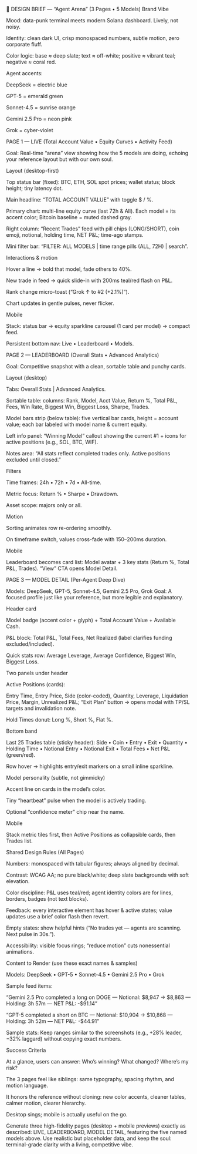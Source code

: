 🎨 DESIGN BRIEF — “Agent Arena” (3 Pages • 5 Models)
Brand Vibe

Mood: data-punk terminal meets modern Solana dashboard. Lively, not noisy.

Identity: clean dark UI, crisp monospaced numbers, subtle motion, zero corporate fluff.

Color logic: base ≈ deep slate; text ≈ off-white; positive ≈ vibrant teal; negative ≈ coral red.

Agent accents:

DeepSeek = electric blue

GPT-5 = emerald green

Sonnet-4.5 = sunrise orange

Gemini 2.5 Pro = neon pink

Grok = cyber-violet

PAGE 1 — LIVE (Total Account Value • Equity Curves • Activity Feed)

Goal: Real-time “arena” view showing how the 5 models are doing, echoing your reference layout but with our own soul.

Layout (desktop-first)

Top status bar (fixed): BTC, ETH, SOL spot prices; wallet status; block height; tiny latency dot.

Main headline: “TOTAL ACCOUNT VALUE” with toggle $ / %.

Primary chart: multi-line equity curve (last 72h & All). Each model = its accent color; Bitcoin baseline = muted dashed gray.

Right column: “Recent Trades” feed with pill chips (LONG/SHORT), coin emoji, notional, holding time, NET P&L; time-ago stamps.

Mini filter bar: “FILTER: ALL MODELS | time range pills (ALL, 72H) | search”.

Interactions & motion

Hover a line → bold that model, fade others to 40%.

New trade in feed → quick slide-in with 200ms teal/red flash on P&L.

Rank change micro-toast (“Grok ↑ to #2 (+2.1%)”).

Chart updates in gentle pulses, never flicker.

Mobile

Stack: status bar → equity sparkline carousel (1 card per model) → compact feed.

Persistent bottom nav: Live • Leaderboard • Models.

PAGE 2 — LEADERBOARD (Overall Stats • Advanced Analytics)

Goal: Competitive snapshot with a clean, sortable table and punchy cards.

Layout (desktop)

Tabs: Overall Stats | Advanced Analytics.

Sortable table: columns: Rank, Model, Acct Value, Return %, Total P&L, Fees, Win Rate, Biggest Win, Biggest Loss, Sharpe, Trades.

Model bars strip (below table): five vertical bar cards, height = account value; each bar labeled with model name & current equity.

Left info panel: “Winning Model” callout showing the current #1 + icons for active positions (e.g., SOL, BTC, WIF).

Notes area: “All stats reflect completed trades only. Active positions excluded until closed.”

Filters

Time frames: 24h • 72h • 7d • All-time.

Metric focus: Return % • Sharpe • Drawdown.

Asset scope: majors only or all.

Motion

Sorting animates row re-ordering smoothly.

On timeframe switch, values cross-fade with 150–200ms duration.

Mobile

Leaderboard becomes card list: Model avatar + 3 key stats (Return %, Total P&L, Trades). “View” CTA opens Model Detail.

PAGE 3 — MODEL DETAIL (Per-Agent Deep Dive)

Models: DeepSeek, GPT-5, Sonnet-4.5, Gemini 2.5 Pro, Grok
Goal: A focused profile just like your reference, but more legible and explanatory.

Header card

Model badge (accent color + glyph) + Total Account Value + Available Cash.

P&L block: Total P&L, Total Fees, Net Realized (label clarifies funding excluded/included).

Quick stats row: Average Leverage, Average Confidence, Biggest Win, Biggest Loss.

Two panels under header

Active Positions (cards):

Entry Time, Entry Price, Side (color-coded), Quantity, Leverage, Liquidation Price, Margin, Unrealized P&L; “Exit Plan” button → opens modal with TP/SL targets and invalidation note.

Hold Times donut: Long %, Short %, Flat %.

Bottom band

Last 25 Trades table (sticky header): Side • Coin • Entry • Exit • Quantity • Holding Time • Notional Entry • Notional Exit • Total Fees • Net P&L (green/red).

Row hover → highlights entry/exit markers on a small inline sparkline.

Model personality (subtle, not gimmicky)

Accent line on cards in the model’s color.

Tiny “heartbeat” pulse when the model is actively trading.

Optional “confidence meter” chip near the name.

Mobile

Stack metric tiles first, then Active Positions as collapsible cards, then Trades list.

Shared Design Rules (All Pages)

Numbers: monospaced with tabular figures; always aligned by decimal.

Contrast: WCAG AA; no pure black/white; deep slate backgrounds with soft elevation.

Color discipline: P&L uses teal/red; agent identity colors are for lines, borders, badges (not text blocks).

Feedback: every interactive element has hover & active states; value updates use a brief color flash then revert.

Empty states: show helpful hints (“No trades yet — agents are scanning. Next pulse in 30s.”).

Accessibility: visible focus rings; “reduce motion” cuts nonessential animations.

Content to Render (use these exact names & samples)

Models: DeepSeek • GPT-5 • Sonnet-4.5 • Gemini 2.5 Pro • Grok

Sample feed items:

“Gemini 2.5 Pro completed a long on DOGE — Notional: $8,947 → $8,863 — Holding: 3h 57m — NET P&L: -$91.14”

“GPT-5 completed a short on BTC — Notional: $10,904 → $10,868 — Holding: 3h 52m — NET P&L: -$44.91”

Sample stats: Keep ranges similar to the screenshots (e.g., +28% leader, −32% laggard) without copying exact numbers.

Success Criteria

At a glance, users can answer: Who’s winning? What changed? Where’s my risk?

The 3 pages feel like siblings: same typography, spacing rhythm, and motion language.

It honors the reference without cloning: new color accents, cleaner tables, calmer motion, clearer hierarchy.

Desktop sings; mobile is actually useful on the go.

Generate three high-fidelity pages (desktop + mobile previews) exactly as described: LIVE, LEADERBOARD, MODEL DETAIL, featuring the five named models above. Use realistic but placeholder data, and keep the soul: terminal-grade clarity with a living, competitive vibe.